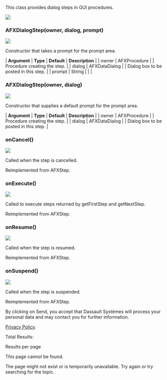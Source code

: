This class provides dialog steps in GUI procedures.

![](https://help.3ds.com/2023/English/DSSIMULIA_Established/SIMACAERefImages/gui-afxdialogstep.png)

### AFXDialogStep(owner, dialog, prompt)

![](https://help.3ds.com/2023/English/DSSIMULIA_Established/IconsReference/butix_top_wline.png)

Constructor that takes a prompt for the prompt area.

| **Argument** | **Type** | **Default** | **Description** |
| owner | AFXProcedure | | Procedure creating the step. |
| dialog | AFXDataDialog | | Dialog box to be posted in this step. |
| prompt | String | | |

### AFXDialogStep(owner, dialog)

![](https://help.3ds.com/2023/English/DSSIMULIA_Established/IconsReference/butix_top_wline.png)

Constructor that supplies a default prompt for the prompt area.

| **Argument** | **Type** | **Default** | **Description** |
| owner | AFXProcedure | | Procedure creating the step. |
| dialog | AFXDataDialog | | Dialog box to be posted in this step. |

### onCancel()

![](https://help.3ds.com/2023/English/DSSIMULIA_Established/IconsReference/butix_top_wline.png)

Called when the step is cancelled.

Reimplemented from AFXStep.

### onExecute()

![](https://help.3ds.com/2023/English/DSSIMULIA_Established/IconsReference/butix_top_wline.png)

Called to execute steps returned by getFirstStep and getNextStep.

Reimplemented from AFXStep.

### onResume()

![](https://help.3ds.com/2023/English/DSSIMULIA_Established/IconsReference/butix_top_wline.png)

Called when the step is resumed.

Reimplemented from AFXStep.

### onSuspend()

![](https://help.3ds.com/2023/English/DSSIMULIA_Established/IconsReference/butix_top_wline.png)

Called when the step is suspended.

Reimplemented from AFXStep.

By clicking on Send, you accept that Dassault Systèmes will process your personal data and may contact you for further information.

[Privacy Policy](https://www.3ds.com/privacy-policy).

Total Results:

Results per page

This page cannot be found.

The page might not exist or is temporarily unavailable. Try again or try searching for the topic.
